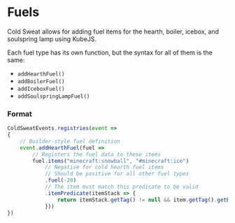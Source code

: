 # Fuels

Cold Sweat allows for adding fuel items for the hearth, boiler, icebox, and soulspring lamp using KubeJS.

Each fuel type has its own function, but the syntax for all of them is the same:

* `addHearthFuel()`
* `addBoilerFuel()`
* `addIceboxFuel()`
* `addSoulspringLampFuel()`

### Format

```javascript
ColdSweatEvents.registries(event =>
{
    // Builder-style fuel definition
    event.addHearthFuel(fuel =>
        // Registers the fuel data to these items
        fuel.items("minecraft:snowball", "#minecraft:ice")
            // Negative for cold hearth fuel items
            // Should be positive for all other fuel types
            .fuel(-20)
            // The item must match this predicate to be valid
            .itemPredicate(itemStack => {
                return itemStack.getTag() != null && item.getTag().getBoolean("Wow")
            }))
})
```

